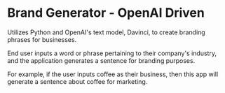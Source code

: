 # Brand Generator - OpenAI Driven
Utilizes Python and OpenAI's text model, Davinci, to create branding phrases for businesses.

End user inputs a word or phrase pertaining to their company's industry, and the application generates a sentence for branding purposes. 

For example, if the user inputs coffee as their business, then this app will generate a sentence about coffee for marketing.


